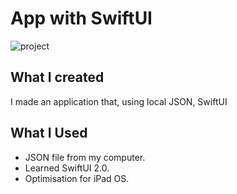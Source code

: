 #  App with SwiftUI

![project](project.gif)

## What I created

I made an application that, using local JSON, SwiftUI

## What I Used

* JSON file from my computer.
* Learned SwiftUI 2.0.
* Optimisation for iPad OS. 

